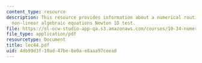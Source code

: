 ```yaml
---
content_type: resource
description: This resource provides information about a numerical routines for solving
  non-linear algebraic equations Newton 1D test.
file: https://ol-ocw-studio-app-qa.s3.amazonaws.com/courses/10-34-numerical-methods-applied-to-chemical-engineering-fall-2005/4db99d3f10ad47be8e0ae8aaa97ceead_lec44.pdf
file_type: application/pdf
resourcetype: Document
title: lec44.pdf
uid: 4db99d3f-10ad-47be-8e0a-e8aaa97ceead
---
```

